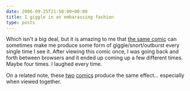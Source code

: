 ```yaml
---
date: 2006-09-25T21:50:00+00:00
title: I giggle in an embarassing fashion
type: posts
---
```

Which isn't a big deal, but it is amazing to me that [the same comic](https://www.penny-arcade.com/comic/2006/09/18) can sometimes make me produce some form of giggle/snort/outburst every single time I see it. After viewing this comic once, I was going back and forth between browsers and it ended up coming up a few different times. Maybe four times. I laughed every time.

On a related note, these [two](https://xkcd.com/c155.html) [comics](https://xkcd.com/c135.html) produce the same effect... especially when viewed together.
